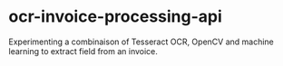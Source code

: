 # ocr-invoice-processing-api
Experimenting a combinaison of Tesseract OCR, OpenCV and machine learning to extract field from an invoice.
